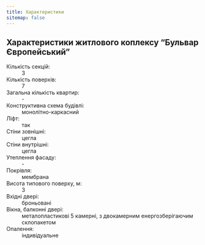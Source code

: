 ```yaml
---
title: Характеристики
sitemap: false
---
```


## Характеристики житлового коплексу “Бульвар Європейський”

<dl class="row">

  <dt class="col-sm-3">Кількість секцій:</dt>
  <dd class="col-sm-9">3</dd>

  <dt class="col-sm-3">Кількість поверхів:</dt>
  <dd class="col-sm-9">7</dd>

  <dt class="col-sm-3">Загальна кількість квартир:</dt>
  <dd class="col-sm-9">-</dd>

  <dt class="col-sm-3">Конструктивна схема будівлі:</dt>
  <dd class="col-sm-9">монолітно-каркасний</dd>

  <dt class="col-sm-3">Ліфт:</dt>
  <dd class="col-sm-9">так</dd>

  <dt class="col-sm-3">Стіни зовнішні:</dt>
  <dd class="col-sm-9">цегла</dd>

  <dt class="col-sm-3">Стіни внутрішні:</dt>
  <dd class="col-sm-9">цегла</dd>

  <dt class="col-sm-3">Утеплення фасаду:</dt>
  <dd class="col-sm-9">-</dd>

  <dt class="col-sm-3">Покрівля:</dt>
  <dd class="col-sm-9">мембрана</dd>

  <dt class="col-sm-3">Висота типового поверху, м:</dt>
  <dd class="col-sm-9">3</dd>

  <dt class="col-sm-3">Вхідні двері:</dt>
  <dd class="col-sm-9">броньовані</dd>

  <dt class="col-sm-3">Вікна, балконні двері:</dt>
  <dd class="col-sm-9">металопластикові 5 камерні, з двокамерним енергозберігаючим склопакетом</dd>

  <dt class="col-sm-3">Опалення:</dt>
  <dd class="col-sm-9">індивідуальне</dd>

</dl>
